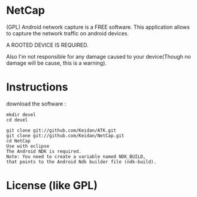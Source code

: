 NetCap
===

(GPL) Android network capture is a FREE software.
This application allows to capture the network traffic on android devices.


A ROOTED DEVICE IS REQUIRED.

Also I'm not responsible for any damage caused to your device(Though no damage will be cause, this is a warning).


Instructions
============


download the software :

	mkdir devel
	cd devel
	
	git clone git://github.com/Keidan/ATK.git
	git clone git://github.com/Keidan/NetCap.git
	cd NetCap
 	Use with eclipse 
 	The Android NDK is required.
 	Note: You need to create a variable named NDK_BUILD,
 	that points to the Android Ndk builder file (ndk-build).

License (like GPL)
==================
